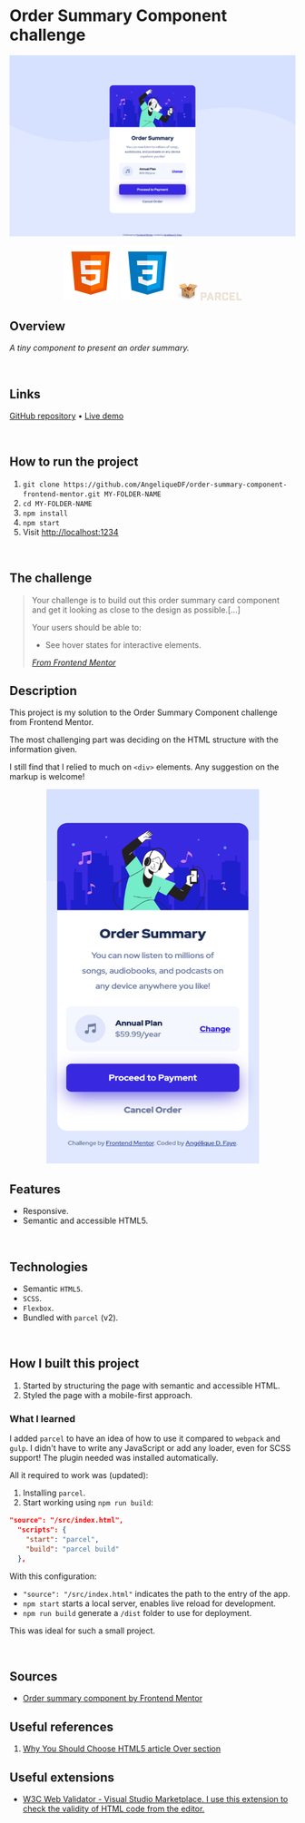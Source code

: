 # Order Summary Component challenge

![Screenshot of the order summary component challenge ](./src/images/desktop-screenshot.png)

<div align="center">
  <img src="./src/images/logo-html5.svg">
  <img src="./src/images/logo-css3.svg">

  <img src="./src/images/logo-parceljs.png">
  <img width="72px" src="./src/images/logo-parceljs.svg">
</div>

## Overview

_A tiny component to present an order summary._

<br />

## Links

<p>
<a href="https://github.com/AngeliqueDF/order-summary-component-challenge">GitHub repository</a> • <a href="https://cozy-entremet-aecca6.netlify.app/">Live demo </a>
</p>

<br />

## How to run the project

1. `git clone https://github.com/AngeliqueDF/order-summary-component-frontend-mentor.git MY-FOLDER-NAME`
2. `cd MY-FOLDER-NAME`
3. `npm install`
4. `npm start`
5. Visit [http://localhost:1234](http://localhost:1234)

<br />

## The challenge

> Your challenge is to build out this order summary card component and get it looking as close to the design as possible.[...]
>
> Your users should be able to:
>
> - See hover states for interactive elements.
>
> _[From Frontend Mentor](https://www.frontendmentor.io/challenges/order-summary-component-QlPmajDUj)_

## Description

This project is my solution to the Order Summary Component challenge from Frontend Mentor.

The most challenging part was deciding on the HTML structure with the information given.

I still find that I relied to much on `<div>` elements.
Any suggestion on the markup is welcome!

<p align="center">
<img src="./src/images/mobile-screenshot.png" width="375" height="660px" alt="Screenshot of the order summary component on mobile.">

## Features

- Responsive.
- Semantic and accessible HTML5.

<br />

## Technologies

- Semantic `HTML5`.
- `SCSS`.
- `Flexbox`.
- Bundled with `parcel` (v2).

<br />

## How I built this project

1.  Started by structuring the page with semantic and accessible HTML.
2.  Styled the page with a mobile-first approach.

### What I learned

I added `parcel` to have an idea of how to use it compared to `webpack` and `gulp`. I didn't have to write any JavaScript or add any loader, even for SCSS support! The plugin needed was installed automatically.

All it required to work was (updated):

1. Installing `parcel`.
2. Start working using `npm run build`:

```json
"source": "/src/index.html",
  "scripts": {
    "start": "parcel",
    "build": "parcel build"
  },
```

With this configuration:
- `"source": "/src/index.html"` indicates the path to the entry of the app.
- `npm start` starts a local server, enables live reload for development.
- `npm run build` generate a `/dist` folder to use for deployment.

This was ideal for such a small project.

<br />

## Sources

- [Order summary component by Frontend Mentor](https://www.frontendmentor.io/challenges/order-summary-component-QlPmajDUj)

## Useful references

1. [Why You Should Choose HTML5 article Over section](https://www.smashingmagazine.com/2020/01/html5-article-section/)

## Useful extensions

- [W3C Web Validator - Visual Studio Marketplace. I use this extension to check the validity of HTML code from the editor.](https://marketplace.visualstudio.com/items?itemName=CelianRiboulet.webvalidator)
